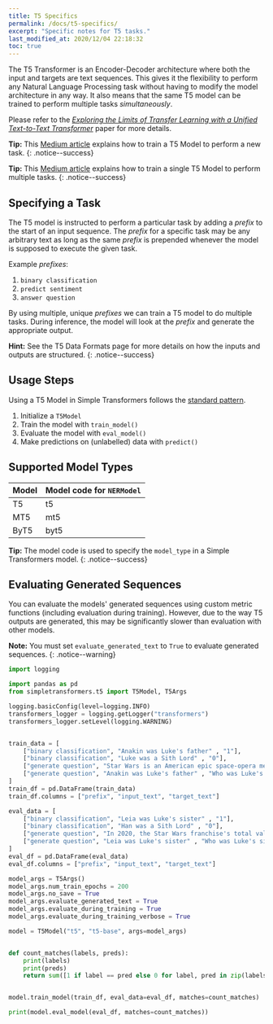 ```yaml
---
title: T5 Specifics
permalink: /docs/t5-specifics/
excerpt: "Specific notes for T5 tasks."
last_modified_at: 2020/12/04 22:18:32
toc: true
---
```


The T5 Transformer is an Encoder-Decoder architecture where both the input and targets are text sequences. This gives it the flexibility to perform any Natural Language Processing task without having to modify the model architecture in any way. It also means that the same T5 model can be trained to perform multiple tasks *simultaneously*.

Please refer to the *[Exploring the Limits of Transfer Learning with a Unified Text-to-Text Transformer](https://arxiv.org/abs/1910.10683)* paper for more details.

**Tip:** This [Medium article](https://towardsdatascience.com/asking-the-right-questions-training-a-t5-transformer-model-on-a-new-task-691ebba2d72c?source=friends_link&sk=9f88c539546eca32b702cc0243abd0dd) explains how to train a T5 Model to perform a new task.
{: .notice--success}

**Tip:** This [Medium article](https://towardsdatascience.com/the-guide-to-multi-tasking-with-the-t5-transformer-90c70a08837b?source=friends_link&sk=ffe37deefa8dd4158f3f76e3dd46cf11) explains how to train a single T5 Model to perform multiple tasks.
{: .notice--success}

## Specifying a Task

The T5 model is instructed to perform a particular task by adding a *prefix* to the start of an input sequence. The *prefix* for a specific task may be any arbitrary text as long as the same *prefix* is prepended whenever the model is supposed to execute the given task.

Example *prefixes*:

1. `binary classification`
2. `predict sentiment`
3. `answer question`

By using multiple, unique *prefixes* we can train a T5 model to do multiple tasks. During inference, the model will look at the *prefix* and generate the appropriate output.

**Hint:** See the T5 Data Formats page for more details on how the inputs and outputs are structured.
{: .notice--success}

## Usage Steps

Using a T5 Model in Simple Transformers follows the [standard pattern](/docs/usage/#task-specific-models).

1. Initialize a `T5Model`
2. Train the model with `train_model()`
3. Evaluate the model with `eval_model()`
4. Make predictions on (unlabelled) data with `predict()`


## Supported Model Types

| Model | Model code for `NERModel` |
| ----- | ------------------------- |
| T5    | t5                        |
| MT5   | mt5                       |
| ByT5  | byt5                      |

**Tip:** The model code is used to specify the `model_type` in a Simple Transformers model.
{: .notice--success}


## Evaluating Generated Sequences

You can evaluate the models' generated sequences using custom metric functions (including evaluation during training). However, due to the way T5 outputs are generated, this may be significantly slower than evaluation with other models.

**Note:** You must set `evaluate_generated_text` to `True` to evaluate generated sequences.
{: .notice--warning}

```python
import logging

import pandas as pd
from simpletransformers.t5 import T5Model, T5Args

logging.basicConfig(level=logging.INFO)
transformers_logger = logging.getLogger("transformers")
transformers_logger.setLevel(logging.WARNING)


train_data = [
    ["binary classification", "Anakin was Luke's father" , "1"],
    ["binary classification", "Luke was a Sith Lord" , "0"],
    ["generate question", "Star Wars is an American epic space-opera media franchise created by George Lucas, which began with the eponymous 1977 film and quickly became a worldwide pop-culture phenomenon", "Who created the Star Wars franchise?"],
    ["generate question", "Anakin was Luke's father" , "Who was Luke's father?"],
]
train_df = pd.DataFrame(train_data)
train_df.columns = ["prefix", "input_text", "target_text"]

eval_data = [
    ["binary classification", "Leia was Luke's sister" , "1"],
    ["binary classification", "Han was a Sith Lord" , "0"],
    ["generate question", "In 2020, the Star Wars franchise's total value was estimated at US$70 billion, and it is currently the fifth-highest-grossing media franchise of all time.", "What is the total value of the Star Wars franchise?"],
    ["generate question", "Leia was Luke's sister" , "Who was Luke's sister?"],
]
eval_df = pd.DataFrame(eval_data)
eval_df.columns = ["prefix", "input_text", "target_text"]

model_args = T5Args()
model_args.num_train_epochs = 200
model_args.no_save = True
model_args.evaluate_generated_text = True
model_args.evaluate_during_training = True
model_args.evaluate_during_training_verbose = True

model = T5Model("t5", "t5-base", args=model_args)


def count_matches(labels, preds):
    print(labels)
    print(preds)
    return sum([1 if label == pred else 0 for label, pred in zip(labels, preds)])


model.train_model(train_df, eval_data=eval_df, matches=count_matches)

print(model.eval_model(eval_df, matches=count_matches))

```
